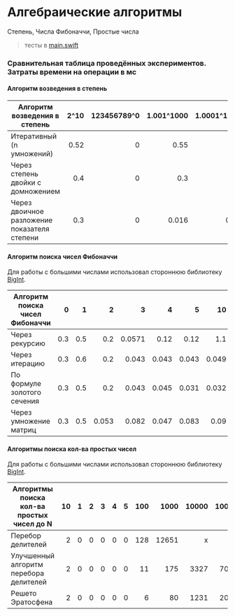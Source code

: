 # Алгебраические алгоритмы

Степень, Числа Фибоначчи, Простые числа

> тесты в [main.swift](https://github.com/c-villain/OTUS_algo/blob/main/HW2/Otus_algo/main.swift)

### Cравнительная таблица проведённых экспериментов. Затраты времени на операции в мс

#### Алгоритм возведения в степень
Алгоритм возведения в степень|2^10|123456789^0|1.001^1000|1.0001^10000|1.00001^100000|1.000001^1000000|1.0000001^10000000|1.00000001^100000000|1.000000001^1000000000|1.0000000001^10000000000
---|---:|---:|---:|---:|---:|---:|---:|---:|---:|---:
Итеративный (n умножений)                      |0.52|0|0.55|5.66|52.6|615.2|5063|44605|x|x
Через степень двойки с домножением             |0.4|0|0.3|0.9|16|209.8|751.8|14240|x|x
Через двоичное разложение показателя степени   |0.3|0|0.016|0.013|0.015|0.015|0.018|0.015|0.019|0.022

#### Алгоритм поиска чисел Фибоначчи

Для работы с большими числами использовал стороннюю библиотеку [BigInt](https://github.com/attaswift/BigInt).

Алгоритм поиска чисел Фибоначчи|0|1|2|3|4|5|10|100|1000|10000|100000|1000000|10000000
---|---:|---:|---:|---:|---:|---:|---:|---:|---:|---:|---:|---:|---:
Через рекурсию             |0.3|0.5|0.2|0.0571|0.12|0.12|1.1|x|x|x|x|x|x
Через итерацию             |0.3|0.6|0.2|0.043|0.043|0.043|0.049|0.1|3|169|15417|x|x
По формуле золотого сечения|0.3|0.5|0.2|0.043|0.045|0.031|0.032|0.042|0.4|error in submodule [BigInt](https://github.com/attaswift/BigInt)|x|x|x
Через умножение матриц     |0.3|0.5|0.053|0.082|0.047|0.083|0.09|0.1|1|30|3289|x|x

#### Алгоритмы поиска кол-ва простых чисел

Для работы с большими числами использовал стороннюю библиотеку [BigInt](https://github.com/attaswift/BigInt).

Алгоритмы поиска кол-ва простых чисел до N|10|1|2|3|4|5|100|1000|10000|100000
---|---:|---:|---:|---:|---:|---:|---:|---:|---:|---:
Перебор делителей                            |2|0|0|0|0|0|128|12651|x|x
Улучшенный алгоритм перебора делителей       |2|0|0|0|0|0|11|175|3327|70326
Решето Эратосфена                            |2|0|0|0|0|0|6|80|1231|20938

